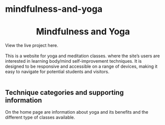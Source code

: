 # mindfulness-and-yoga
<h1 align="center">Mindfulness and Yoga</h1>

<link url="https://8000-perfecttennails-mindfuln-6e00g1cjey6.ws-eu34.gitpod.io/">View the live project here.</link>
<br></br>
This is a website for yoga and meditation classes.
where the site’s users are interested in learning body/mind self-improvement techniques. 
It is designed to be responsive and accessible on a range of devices, making it easy to navigate for potential students and visitors.
<br></br>
<h2>Technique categories and supporting information</h2>
On the home page are information about yoga and its benefits and the different type of classes available.
